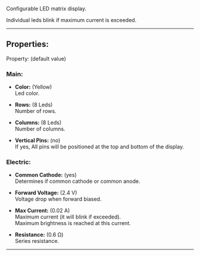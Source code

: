 Configurable LED matrix display. <br>

Individual leds blink if maximum current is exceeded.

---

## Properties:
Property: (default value)

### Main:
- **Color:** (Yellow) <br>
   Led color. <br>

- **Rows:** (8 Leds) <br>
   Number of rows. <br>

- **Columns:** (8 Leds) <br>
   Number of columns. <br>

- **Vertical Pins:** (no) <br>
   If yes, All pins will be positioned at the top and bottom of the display. <br>

### Electric:
- **Common Cathode:** (yes) <br>
   Determines if common cathode or common anode. <br>

- **Forward Voltage:** (2.4 V) <br>
   Voltage drop when forward biased. <br>

- **Max Current:** (0.02 A) <br>
   Maximum current (it will blink if exceeded). <br>
   Maximum brightness is reached at this current. <br>

- **Resistance:** (0.6 Ω) <br>
   Series resistance. <br>

---
